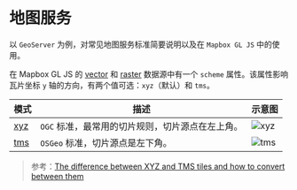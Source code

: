 # 地图服务

以 `GeoServer` 为例，对常见地图服务标准简要说明以及在 `Mapbox GL JS` 中的使用。

在 Mapbox GL JS 的 [vector](https://docs.mapbox.com/mapbox-gl-js/style-spec/sources/#vector) 和 [raster](https://docs.mapbox.com/mapbox-gl-js/style-spec/sources/#raster) 数据源中有一个 `scheme` 属性。该属性影响瓦片坐标 `y` 轴的方向，有两个值可选：`xyz`（默认）和 `tms`。

| 模式                                                              | 描述                                             | 示意图                          |
| ----------------------------------------------------------------- | ------------------------------------------------ | ------------------------------- |
| [xyz](https://wiki.openstreetmap.org/wiki/Slippy_map_tilenames)   | `OGC` 标准，最常用的切片规则，切片源点在左上角。 | ![xyz](/assets/images/wmts.png) |
| [tms](https://wiki.osgeo.org/wiki/Tile_Map_Service_Specification) | `OSGeo` 标准，切片源点是左下角。                 | ![tms](/assets/images/tms.png)  |

> 参考：[The difference between XYZ and TMS tiles and how to convert between them]()
